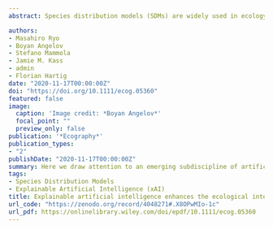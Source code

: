 ```yaml
---
abstract: Species distribution models (SDMs) are widely used in ecology, biogeography and conservation biology to estimate relationships between environmental variables and species occurrence data and make predictions of how their distributions vary in space and time. During the past two decades, the field has increasingly made use of machine learning approaches for constructing and validating SDMs. Model accuracy has steadily increased as a result, but the interpretability of the fitted models, for example the relative importance of predictor variables or their causal effects on focal species, has not always kept pace. Here we draw attention to an emerging subdiscipline of artificial intelligence, explainable AI (xAI), as a toolbox for better interpreting SDMs. xAI aims at deciphering the behavior of complex statistical or machine learning models (e.g. neural networks, random forests, boosted regression trees), and can produce more transparent and understandable SDM predictions. We describe the rationale behind xAI and provide a list of tools that can be used to help ecological modelers better understand complex model behavior at different scales. As an example, we perform a reproducible SDM analysis in R on the African elephant and showcase some xAI tools such as local interpretable model‐agnostic explanation (LIME) to help interpret local‐scale behavior of the model. We conclude with what we see as the benefits and caveats of these techniques and advocate for their use to improve the interpretability of machine learning SDMs.

authors:
- Masahiro Ryo
- Boyan Angelov
- Stefano Mammola
- Jamie M. Kass
- admin
- Florian Hartig
date: "2020-11-17T00:00:00Z"
doi: "https://doi.org/10.1111/ecog.05360"
featured: false
image:
  caption: 'Image credit: *Boyan Angelov*'
  focal_point: ""
  preview_only: false
publication: '*Ecography*'
publication_types:
- "2"
publishDate: "2020-11-17T00:00:00Z"
summary: Here we draw attention to an emerging subdiscipline of artificial intelligence, explainable AI (xAI), as a toolbox for better interpreting SDMs. xAI aims at deciphering the behavior of complex statistical or machine learning models (e.g. neural networks, random forests, boosted regression trees), and can produce more transparent and understandable SDM predictions.
tags:
- Species Distribution Models
- Explainable Artificial Intelligence (xAI)
title: Explainable artificial intelligence enhances the ecological interpretability of black‐box species distribution models
url_code: "https://zenodo.org/record/4048271#.X8OPwMIo-1c"
url_pdf: https://onlinelibrary.wiley.com/doi/epdf/10.1111/ecog.05360
---
```


